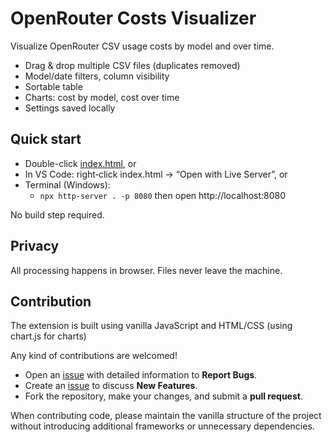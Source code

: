 # OpenRouter Costs Visualizer

Visualize OpenRouter CSV usage costs by model and over time.
- Drag & drop multiple CSV files (duplicates removed)
- Model/date filters, column visibility
- Sortable table
- Charts: cost by model, cost over time
- Settings saved locally

## Quick start
- Double-click [index.html](index.html), or
- In VS Code: right‑click index.html → “Open with Live Server”, or
- Terminal (Windows):
  - `npx http-server . -p 8080` then open http://localhost:8080

No build step required.

## Privacy
All processing happens in browser. Files never leave the machine.

## Contribution
The extension is built using vanilla JavaScript and HTML/CSS (using chart.js for charts)

Any kind of contributions are welcomed!

- Open an [issue][GitHub Issues] with detailed information to **Report Bugs**.
- Create an [issue][GitHub Issues] to discuss **New Features**.
- Fork the repository, make your changes, and submit a **pull request**.

When contributing code, please maintain the vanilla structure of the project without introducing additional frameworks or unnecessary dependencies.



<!-------------------------------------------------->
[GitHub Issues]: https://github.com/lorenzozane/openrouter-costs-visualizer/issues